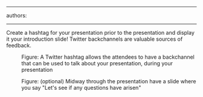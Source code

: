 

---
authors:

---




<span class='intro'> Create a hashtag for your presentation prior to the presentation and display it your introduction slide! Twitter backchannels are valuable sources of feedback.
 </span>


  <dl class="image">
    <dt><img alt="" src="/Communication/RulesToBetterPowerpointPresentations/PublishingImages/PPTwit.jpg" /> </dt>
    <dd>Figure&#58; A Twitter hashtag allows the attendees to have a backchannel that can be used to talk about your presentation, during your presentation</dd>
</dl>
<dl class="image">
    <dt><img alt="" src="/Communication/RulesToBetterPowerpointPresentations/PublishingImages/PPTwit2.jpg" /> </dt>
    <dd>Figure&#58; (optional) Midway through the presentation have a slide where you say &quot;Let's see if any questions have arisen&quot;</dd>
</dl>



